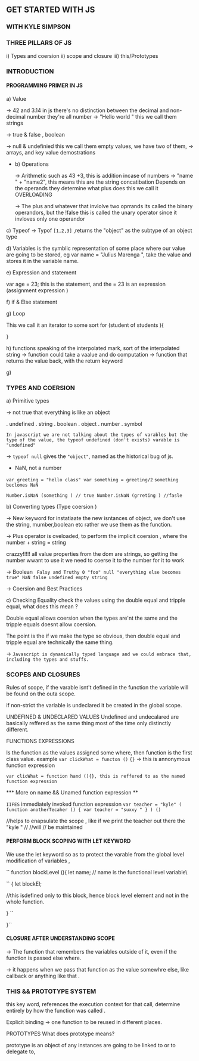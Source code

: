 ## GET STARTED WITH JS

### WITH KYLE SIMPSON

### THREE PILLARS OF JS

i) Types and coersion
ii) scope and closure
iii) this/Prototypes

### INTRODUCTION

#### PROGRAMMING PRIMER IN JS

a) Value

-> 42 and 3.14 in js there's no distinction between the decimal and non-decimal number they're all number
-> "Hello world " this we call them strings

-> true & false , boolean

-> null & undefinied this we call them empty values, we have two of them,
-> arrays, and key value demostrations

- b) Operations

  -> Arithmetic such as 43 +3, this is addition incase of numbers
  -> "name " + "name2", this means this are the string concatibation
  Depends on the operands they determine what plus does this we call it OVERLOADING

  -> The plus and whatever that invlolve two oprrands its called the binary operandors, but the !false this is called the unary operator since it invloves only one operandor

c) Typeof
-> Typof `[1,2,3]` ,returns the "object" as the subtype of an object type

d) Variables
is the symblic representation of some place where our value are going to be stored, eg
var name = "Julius Marenga ", take the value and stores it in the variable name.

e) Expression and statement

var age = 23; this is the statement, and the = 23 is an expression (assignment expression )

f) if & Else statement

g) Loop

This we call it an iterator to some sort
for (student of students ){

}

h) functions
speaking of the interpolated mark, sort of the interpolated string
-> function could take a vaalue and do computation
-> function that returns the value back, with the return keyword

g)

### TYPES AND COERSION

a) Primitive types

-> not true that everything is like an object

. undefined
. string
. boolean
. object
. number
. symbol

`In javascript we are not talking about the types of varables but the type of the value, the typeof undefined (don't exists) varable is "undefined"`

-> `typeof null` gives the `"object"`, named as the historical bug of js.

- NaN, not a number

`var greeting = "hello class"
var something = greeting/2`
`something beclomes NaN`

`Number.isNaN (something ) // true
Number.isNaN (grreting ) //fasle`

b) Converting types (Type coersion )

-> New keyword for instatiaate the new isntances of object, we don't use the string, mumber,boolean etc rather we use them as the function.

-> Plus operator is oveloaded, to perform the implicit coersion , where the number + string = string

crazzy!!!!! all value properties from the dom are strings, so getting the number wwant to use it we need to coerse it to the number for it to work

-> Boolean
`
Falsy and Truthy
0 "foo"
null "everything else becomes true"
NaN
false
undefined
empty string`

-> Coersion and Best Practices

c) Checking Equality
check the values using the double equal and tripple equal, what does this mean ?

Double equal allows coersion when the types are'nt the same and the tripple equals doesnt allow coersion.

The point is the if we make the type so obvious, then double equal and tripple equal are technically the same thing.

-> `Javascript is dynamically typed language and we could embrace that, including the types and stuffs.`

### SCOPES AND CLOSURES

Rules of scope, if the varable isnt't defined in the function the variable will be found on the outa scope.

if non-strict the variable is undeclared it be created in the global scope.

UNDEFINED & UNDECLARED VALUES
Undefined and undecalared are basically reffered as the same thing most of the time only distinctly different.

FUNCTIONS EXPRESSIONS

Is the function as the values assigned some where, then function is the first class value.
example
`var clickWhat = functon ()`
`{}`
-> this is annonymous function expression

`var clicWhat = function hand (){}, this is reffered to as the named function expression`

**\* More on name && Unamed function expression **

`IIFES`
immediately invoked function expression
`var teacher = "kyle"
(
function anotherTecaher () {
var teacher = "suxxy "
}
) ()`

//helps to enapsulate the scope , like if we print the teacher out there the "kyle " // //will //
be maintained

#### PERFORM BLOCK SCOPING WITH LET KEYWORD

We use the let keyword so as to protect the varable from the global level modification of variables ,

`` function blockLevel (){
let name; // name is the functional level variable\

`` {
let blockEl;

//this isdefined only to this block, hence block level element and not in the whole function.

} ``

}``

#### CLOSURE AFTER UNDERSTANDING SCOPE

-> The function that remembers the variables outside of it, even if the function is passed else where.

-> it happens when we pass that function as the value somewhre else, like callback or anything like that .

### THIS && PROTOTYPE SYSTEM

this key word, references the execution context for that call, determine entirely by how the function was called .

Explicit binding -> one function to be reused in different places.

PROTOTYPES
What does prototype means?

prototype is an object of any instances are going to be linked to or to delegate to,
